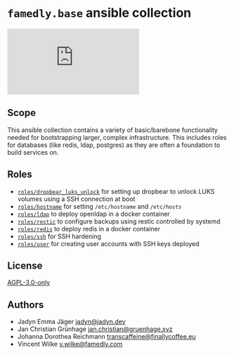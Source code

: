 # `famedly.base` ansible collection

![Matrix](https://img.shields.io/matrix/ansible-famedly:matrix.org)

## Scope

This ansible collection contains a variety of basic/barebone functionality
needed for bootstrapping larger, complex infrastructure. This includes
roles for databases (like redis, ldap, postgres) as they are often a foundation
to build services on.

## Roles

- [`roles/dropbear_luks_unlock`](roles/dropbear_luks_unlock/README.md) for setting up dropbear to unlock LUKS volumes using a SSH connection at boot
- [`roles/hostname`](roles/hostname/README.md) for setting `/etc/hostname` and `/etc/hosts`
- [`roles/ldap`](roles/ldap/README.md) to deploy openldap in a docker container
- [`roles/restic`](roles/restic/README.md) to configure backups using restic controlled by systemd
- [`roles/redis`](roles/redis/README.md) to deploy redis in a docker container
- [`roles/ssh`](roles/ssh/README.md) for SSH hardening
- [`roles/user`](roles/user/README.md) for creating user accounts with SSH keys deployed

## License

[AGPL-3.0-only](LICENSE.md)

## Authors

- Jadyn Emma Jäger <jadyn@jadyn.dev>
- Jan Christian Grünhage <jan.christian@gruenhage.xyz>
- Johanna Dorothea Reichmann <transcaffeine@finallycoffee.eu>
- Vincent Wilke <v.wilke@famedly.com>
